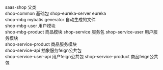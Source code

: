 saas-shop 父类    
shop-common 基础包
shop-eureka-server eureka   
shop-mbg    mybatis generator 自动生成的文件   
   shop-mbg-user    用户模块    
   shop-mbg-product 商品模块
shop-service    服务包 
    shop-service-user   用户服务模块  
    shop-service-product    商品服务模块  
shop-service-api    抽象服务feign公共包    
    shop-service-user-api   用户feign公共包
    shop-service-product 商品feign公共包
    
